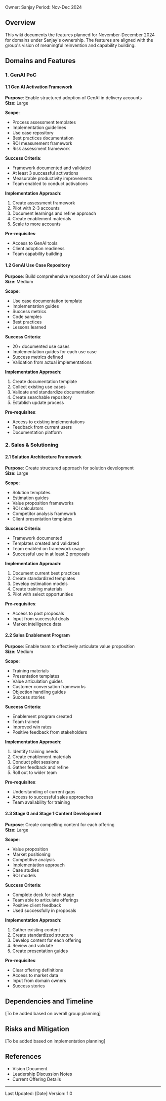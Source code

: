 Owner: Sanjay
Period: Nov-Dec 2024

## Overview
This wiki documents the features planned for November-December 2024 for domains under Sanjay's ownership. The features are aligned with the group's vision of meaningful reinvention and capability building.

## Domains and Features

### 1. GenAI PoC

#### 1.1 Gen AI Activation Framework
**Purpose**: Enable structured adoption of GenAI in delivery accounts  
**Size**: Large  

**Scope**:
- Process assessment templates
- Implementation guidelines
- Use case repository
- Best practices documentation
- ROI measurement framework
- Risk assessment framework

**Success Criteria**:
- Framework documented and validated
- At least 3 successful activations
- Measurable productivity improvements
- Team enabled to conduct activations

**Implementation Approach**:
1. Create assessment framework
2. Pilot with 2-3 accounts
3. Document learnings and refine approach
4. Create enablement materials
5. Scale to more accounts

**Pre-requisites**:
- Access to GenAI tools
- Client adoption readiness
- Team capability building

#### 1.2 GenAI Use Case Repository
**Purpose**: Build comprehensive repository of GenAI use cases  
**Size**: Medium  

**Scope**:
- Use case documentation template
- Implementation guides
- Success metrics
- Code samples
- Best practices
- Lessons learned

**Success Criteria**:
- 20+ documented use cases
- Implementation guides for each use case
- Success metrics defined
- Validation from actual implementations

**Implementation Approach**:
1. Create documentation template
2. Collect existing use cases
3. Validate and standardize documentation
4. Create searchable repository
5. Establish update process

**Pre-requisites**:
- Access to existing implementations
- Feedback from current users
- Documentation platform

### 2. Sales & Solutioning

#### 2.1 Solution Architecture Framework
**Purpose**: Create structured approach for solution development  
**Size**: Large  

**Scope**:
- Solution templates
- Estimation guides
- Value proposition frameworks
- ROI calculators
- Competitor analysis framework
- Client presentation templates

**Success Criteria**:
- Framework documented
- Templates created and validated
- Team enabled on framework usage
- Successful use in at least 2 proposals

**Implementation Approach**:
1. Document current best practices
2. Create standardized templates
3. Develop estimation models
4. Create training materials
5. Pilot with select opportunities

**Pre-requisites**:
- Access to past proposals
- Input from successful deals
- Market intelligence data

#### 2.2 Sales Enablement Program
**Purpose**: Enable team to effectively articulate value proposition  
**Size**: Medium  

**Scope**:
- Training materials
- Presentation templates
- Value articulation guides
- Customer conversation frameworks
- Objection handling guides
- Success stories

**Success Criteria**:
- Enablement program created
- Team trained
- Improved win rates
- Positive feedback from stakeholders

**Implementation Approach**:
1. Identify training needs
2. Create enablement materials
3. Conduct pilot sessions
4. Gather feedback and refine
5. Roll out to wider team

**Pre-requisites**:
- Understanding of current gaps
- Access to successful sales approaches
- Team availability for training

#### 2.3 Stage 0 and Stage 1 Content Development
**Purpose**: Create compelling content for each offering  
**Size**: Large  

**Scope**:
- Value proposition
- Market positioning
- Competitive analysis
- Implementation approach
- Case studies
- ROI models

**Success Criteria**:
- Complete deck for each stage
- Team able to articulate offerings
- Positive client feedback
- Used successfully in proposals

**Implementation Approach**:
1. Gather existing content
2. Create standardized structure
3. Develop content for each offering
4. Review and validate
5. Create presentation guides

**Pre-requisites**:
- Clear offering definitions
- Access to market data
- Input from domain owners
- Success stories

## Dependencies and Timeline
[To be added based on overall group planning]

## Risks and Mitigation
[To be added based on implementation planning]

## References
- Vision Document
- Leadership Discussion Notes
- Current Offering Details

---
Last Updated: [Date]
Version: 1.0